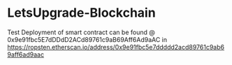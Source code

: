 # LetsUpgrade-Blockchain

Test Deployment of smart contract can be found @ 0x9e91fbc5E7dDDdD2ACd89761c9aB69Aff6Ad9aAC
in https://ropsten.etherscan.io/address/0x9e91fbc5e7ddddd2acd89761c9ab69aff6ad9aac
